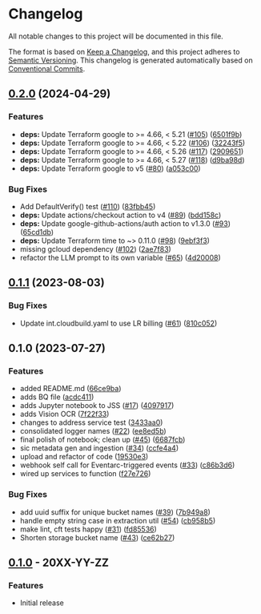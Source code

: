 # Changelog

All notable changes to this project will be documented in this file.

The format is based on
[Keep a Changelog](https://keepachangelog.com/en/1.0.0/),
and this project adheres to
[Semantic Versioning](https://semver.org/spec/v2.0.0.html).
This changelog is generated automatically based on [Conventional Commits](https://www.conventionalcommits.org/en/v1.0.0/).

## [0.2.0](https://github.com/GoogleCloudPlatform/terraform-genai-doc-summarization/compare/v0.1.1...v0.2.0) (2024-04-29)


### Features

* **deps:** Update Terraform google to &gt;= 4.66, &lt; 5.21 ([#105](https://github.com/GoogleCloudPlatform/terraform-genai-doc-summarization/issues/105)) ([6501f9b](https://github.com/GoogleCloudPlatform/terraform-genai-doc-summarization/commit/6501f9b2d28cca6387184739745d074c6b530db2))
* **deps:** Update Terraform google to &gt;= 4.66, &lt; 5.22 ([#106](https://github.com/GoogleCloudPlatform/terraform-genai-doc-summarization/issues/106)) ([32243f5](https://github.com/GoogleCloudPlatform/terraform-genai-doc-summarization/commit/32243f5992ef8643a587f928d5a2f53226162a5f))
* **deps:** Update Terraform google to &gt;= 4.66, &lt; 5.26 ([#117](https://github.com/GoogleCloudPlatform/terraform-genai-doc-summarization/issues/117)) ([2909651](https://github.com/GoogleCloudPlatform/terraform-genai-doc-summarization/commit/290965173720556360a71287098b26088f1b759f))
* **deps:** Update Terraform google to &gt;= 4.66, &lt; 5.27 ([#118](https://github.com/GoogleCloudPlatform/terraform-genai-doc-summarization/issues/118)) ([d9ba98d](https://github.com/GoogleCloudPlatform/terraform-genai-doc-summarization/commit/d9ba98d6e5bd920ec6514b767b5c98dbf4785961))
* **deps:** Update Terraform google to v5 ([#80](https://github.com/GoogleCloudPlatform/terraform-genai-doc-summarization/issues/80)) ([a053c00](https://github.com/GoogleCloudPlatform/terraform-genai-doc-summarization/commit/a053c00dfb9a42151b0d719af8163a675f0644ea))


### Bug Fixes

* Add DefaultVerify() test ([#110](https://github.com/GoogleCloudPlatform/terraform-genai-doc-summarization/issues/110)) ([83fbb45](https://github.com/GoogleCloudPlatform/terraform-genai-doc-summarization/commit/83fbb45355a6b9fa2d73c5eb23044ac941e29b2b))
* **deps:** Update actions/checkout action to v4 ([#89](https://github.com/GoogleCloudPlatform/terraform-genai-doc-summarization/issues/89)) ([bdd158c](https://github.com/GoogleCloudPlatform/terraform-genai-doc-summarization/commit/bdd158c33178eadb2fcbf015bf5270a825bcc956))
* **deps:** Update google-github-actions/auth action to v1.3.0 ([#93](https://github.com/GoogleCloudPlatform/terraform-genai-doc-summarization/issues/93)) ([65cd1db](https://github.com/GoogleCloudPlatform/terraform-genai-doc-summarization/commit/65cd1db53ae86c6f395135abd4528b288bbc65ed))
* **deps:** Update Terraform time to ~&gt; 0.11.0 ([#98](https://github.com/GoogleCloudPlatform/terraform-genai-doc-summarization/issues/98)) ([9ebf3f3](https://github.com/GoogleCloudPlatform/terraform-genai-doc-summarization/commit/9ebf3f329e85497c3809a442053df71c7f9a4e11))
* missing gcloud dependency ([#102](https://github.com/GoogleCloudPlatform/terraform-genai-doc-summarization/issues/102)) ([2ae7f83](https://github.com/GoogleCloudPlatform/terraform-genai-doc-summarization/commit/2ae7f831b4bc6154bf0bdd2352bf8858bb671c51))
* refactor the LLM prompt to its own variable ([#65](https://github.com/GoogleCloudPlatform/terraform-genai-doc-summarization/issues/65)) ([4d20008](https://github.com/GoogleCloudPlatform/terraform-genai-doc-summarization/commit/4d200088bfea58af0fbfb769bfbfd360bf1c5fc3))

## [0.1.1](https://github.com/GoogleCloudPlatform/terraform-genai-doc-summarization/compare/v0.1.0...v0.1.1) (2023-08-03)


### Bug Fixes

* Update int.cloudbuild.yaml to use LR billing ([#61](https://github.com/GoogleCloudPlatform/terraform-genai-doc-summarization/issues/61)) ([810c052](https://github.com/GoogleCloudPlatform/terraform-genai-doc-summarization/commit/810c05202f35420616614cef57d7472151918750))

## 0.1.0 (2023-07-27)


### Features

* added README.md ([66ce9ba](https://github.com/GoogleCloudPlatform/terraform-genai-doc-summarization/commit/66ce9ba5457b6278981fe0f5adda865b44e9d93c))
* adds BQ file ([acdc411](https://github.com/GoogleCloudPlatform/terraform-genai-doc-summarization/commit/acdc411c5424cd4e06217db84dcf863dd7b23ec2))
* adds Jupyter notebook to JSS ([#17](https://github.com/GoogleCloudPlatform/terraform-genai-doc-summarization/issues/17)) ([4097917](https://github.com/GoogleCloudPlatform/terraform-genai-doc-summarization/commit/4097917807c6d24d37386c8376078791310486e2))
* adds Vision OCR ([7f22f33](https://github.com/GoogleCloudPlatform/terraform-genai-doc-summarization/commit/7f22f33c3ec4d853f53d99bb7ca048f829fb3a49))
* changes to address service test ([3433aa0](https://github.com/GoogleCloudPlatform/terraform-genai-doc-summarization/commit/3433aa0cbec9c0d3f610c23d3d8d64d179517e76))
* consolidated logger names ([#22](https://github.com/GoogleCloudPlatform/terraform-genai-doc-summarization/issues/22)) ([ee8ed5b](https://github.com/GoogleCloudPlatform/terraform-genai-doc-summarization/commit/ee8ed5b5b0ac4a0389bbb1cf97b3756bbfdb2897))
* final polish of notebook; clean up ([#45](https://github.com/GoogleCloudPlatform/terraform-genai-doc-summarization/issues/45)) ([6687fcb](https://github.com/GoogleCloudPlatform/terraform-genai-doc-summarization/commit/6687fcbf212f0e6b400118ac3c24a468a54c43e2))
* sic metadata gen and ingestion ([#34](https://github.com/GoogleCloudPlatform/terraform-genai-doc-summarization/issues/34)) ([ccfe4a4](https://github.com/GoogleCloudPlatform/terraform-genai-doc-summarization/commit/ccfe4a4b330fd76b22a0f16aa8694d3540c0f341))
* upload and refactor of code ([19530e3](https://github.com/GoogleCloudPlatform/terraform-genai-doc-summarization/commit/19530e3e4875e66a8511e257fe92d826a5de6a45))
* webhook self call for Eventarc-triggered events ([#33](https://github.com/GoogleCloudPlatform/terraform-genai-doc-summarization/issues/33)) ([c86b3d6](https://github.com/GoogleCloudPlatform/terraform-genai-doc-summarization/commit/c86b3d6505ac06fe1b0bfb99d91b7593f3caa39f))
* wired up services to function ([f27e726](https://github.com/GoogleCloudPlatform/terraform-genai-doc-summarization/commit/f27e726dc657b6f1bf43b430c6190628f890b7e8))


### Bug Fixes

* add uuid suffix for unique bucket names ([#39](https://github.com/GoogleCloudPlatform/terraform-genai-doc-summarization/issues/39)) ([7b949a8](https://github.com/GoogleCloudPlatform/terraform-genai-doc-summarization/commit/7b949a8b04bc60b3eff624e6d9726e364317a54e))
* handle empty string case in extraction util ([#54](https://github.com/GoogleCloudPlatform/terraform-genai-doc-summarization/issues/54)) ([cb958b5](https://github.com/GoogleCloudPlatform/terraform-genai-doc-summarization/commit/cb958b5d86ba480d92d49ceb01695fb9f29f9bfc))
* make lint, cft tests happy ([#31](https://github.com/GoogleCloudPlatform/terraform-genai-doc-summarization/issues/31)) ([fd85536](https://github.com/GoogleCloudPlatform/terraform-genai-doc-summarization/commit/fd85536596fee6ae537e21893abd9364a2526033))
* Shorten storage bucket name ([#43](https://github.com/GoogleCloudPlatform/terraform-genai-doc-summarization/issues/43)) ([ce62b27](https://github.com/GoogleCloudPlatform/terraform-genai-doc-summarization/commit/ce62b276a840b56347bb4e119c3e8fda5ea31ec3))

## [0.1.0](https://github.com/terraform-google-modules/terraform-google-gen-ai-document-summarization/releases/tag/v0.1.0) - 20XX-YY-ZZ

### Features

- Initial release

[0.1.0]: https://github.com/terraform-google-modules/terraform-google-gen-ai-document-summarization/releases/tag/v0.1.0
